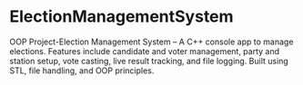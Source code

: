 # ElectionManagementSystem
OOP Project-Election Management System – A C++ console app to manage elections. Features include candidate and voter management, party and station setup, vote casting, live result tracking, and file logging. Built using STL, file handling, and OOP principles.
